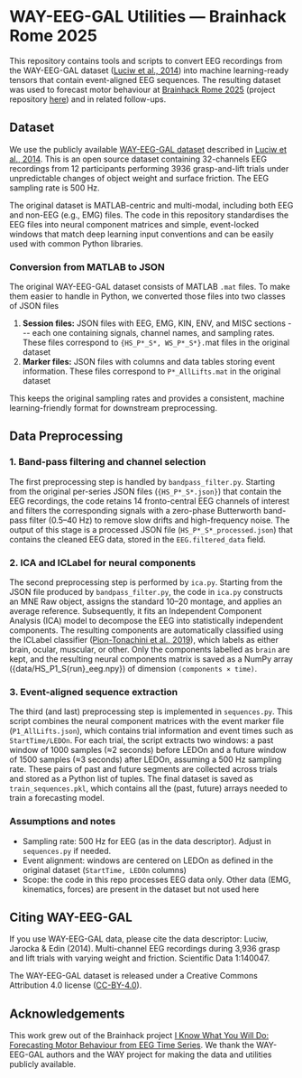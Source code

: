 # WAY-EEG-GAL Utilities — Brainhack Rome 2025

This repository contains tools and scripts to convert EEG recordings from the WAY-EEG-GAL dataset ([Luciw et al., 2014](https://www.nature.com/articles/sdata201447)) into machine learning-ready tensors that contain event-aligned EEG sequences. The resulting dataset was used to forecast motor behaviour at [Brainhack Rome 2025](https://brainhackrome.github.io/) (project repository [here](https://github.com/matteo-d-m/brainhack-rome-forecasting)) and in related follow-ups. 

## Dataset
We use the publicly available [WAY-EEG-GAL dataset](https://figshare.com/collections/WAY_EEG_GAL_Multi_channel_EEG_Recordings_During_3_936_Grasp_and_Lift_Trials_with_Varying_Weight_and_Friction/988376) described in [Luciw et al., 2014](https://www.nature.com/articles/sdata201447). This is an open source dataset containing 32-channels EEG recordings from 12 participants performing 3936 grasp-and-lift trials under unpredictable changes of object weight and surface friction. The EEG sampling rate is 500 Hz.

The original dataset is MATLAB-centric and multi-modal, including both EEG and non-EEG (e.g., EMG) files. The code in this repository standardises the EEG files into neural component matrices and simple, event-locked windows that match deep learning input conventions and can be easily used with common Python libraries.

### Conversion from MATLAB to JSON

The original WAY-EEG-GAL dataset consists of MATLAB `.mat` files. To make them easier to handle in Python, we converted those files into two classes of JSON files

1. **Session files:** JSON files with EEG, EMG, KIN, ENV, and MISC sections --- each one containing signals, channel names, and sampling rates. These files correspond to `{HS_P*_S*, WS_P*_S*}.`mat files in the original dataset
2. **Marker files:** JSON files with columns and data tables storing event information. These files correspond to `P*_AllLifts.mat` in the original dataset 

This keeps the original sampling rates and provides a consistent, machine learning-friendly format for downstream preprocessing.

## Data Preprocessing
### 1. Band-pass filtering and channel selection

The first preprocessing step is handled by `bandpass_filter.py`. Starting from the original per-series JSON files (`{HS_P*_S*.json}`) that contain the EEG recordings, the code retains 14 fronto-central EEG channels of interest and filters the corresponding signals with a zero-phase Butterworth band-pass filter (0.5–40 Hz) to remove slow drifts and high-frequency noise. The output of this stage is a processed JSON file (`HS_P*_S*_processed.json`) that contains the cleaned EEG data, stored in the `EEG.filtered_data` field.

### 2. ICA and ICLabel for neural components

The second preprocessing step is performed by `ica.py`. Starting from the JSON file produced by `bandpass_filter.py`, the code in `ica.py` constructs an MNE Raw object, assigns the standard 10–20 montage, and applies an average reference. Subsequently, it fits an Independent Component Analysis (ICA) model to decompose the EEG into statistically independent components. The resulting components are automatically classified using the ICLabel classifier ([Pion-Tonachini et al., 2019](https://www.sciencedirect.com/science/article/pii/S1053811919304185)), which labels as either brain, ocular, muscular, or other. Only the components labelled as `brain` are kept, and the resulting neural components matrix is saved as a NumPy array ({data/HS_P1_S{run}_eeg.npy}) of dimension `(components × time)`. 

### 3.  Event-aligned sequence extraction

The third (and last) preprocessing step is implemented in `sequences.py`. This script combines the neural component matrices with the event marker file (`P1_AllLifts.json`), which contains trial information and event times such as `StartTime/LEDOn`. For each trial, the script extracts two windows: a past window of 1000 samples (≈2 seconds) before LEDOn and a future window of 1500 samples (≈3 seconds) after LEDOn, assuming a 500 Hz sampling rate. These pairs of past and future segments are collected across trials and stored as a Python list of tuples. The final dataset is saved as `train_sequences.pkl`, which contains all the (past, future) arrays needed to train a forecasting model.

### Assumptions and notes

- Sampling rate: 500 Hz for EEG (as in the data descriptor). Adjust in `sequences.py` if needed.
- Event alignment: windows are centered on LEDOn as defined in the original dataset (`StartTime, LEDOn` columns)
- Scope: the code in this repo processes EEG data only. Other data (EMG, kinematics, forces) are present in the dataset but not used here


## Citing WAY-EEG-GAL

If you use WAY-EEG-GAL data, please cite the data descriptor:
Luciw, Jarocka & Edin (2014). Multi-channel EEG recordings during 3,936 grasp and lift trials with varying weight and friction. Scientific Data 1:140047.

The WAY-EEG-GAL dataset is released under a Creative Commons Attribution 4.0 license ([CC-BY-4.0](https://creativecommons.org/licenses/by/4.0/deed.en)).

## Acknowledgements

This work grew out of the Brainhack project [I Know What You Will Do: Forecasting Motor Behaviour from EEG Time Series](https://github.com/matteo-d-m/brainhack-rome-forecasting). We thank the WAY-EEG-GAL authors and the WAY project for making the data and utilities publicly available.
